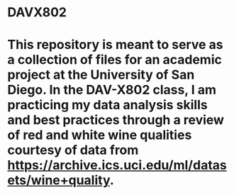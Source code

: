 # DAVX802
# This repository is meant to serve as a collection of files for an academic project at the University of San Diego. In the DAV-X802 class, I am practicing my data analysis skills and best practices through a review of red and white wine qualities courtesy of data from https://archive.ics.uci.edu/ml/datasets/wine+quality.
